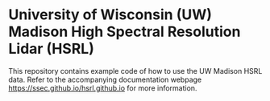 # University of Wisconsin (UW) Madison High Spectral Resolution Lidar (HSRL)

This repository contains example code of how to use the UW Madison HSRL data. Refer to the accompanying documentation webpage https://ssec.github.io/hsrl.github.io for more information.